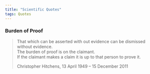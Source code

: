 ```yaml
---
title: "Scientific Quotes"
tags: Quotes
---
```



### Burden of Proof

>That which can be asserted with out evidence can be dismissed without evidence.  
>The burden of proof is on the claimant.  
>If the claimant makes a claim it is up to that person to prove it. 
>
>Christopher Hitchens, 13 April 1949 – 15 December 2011
